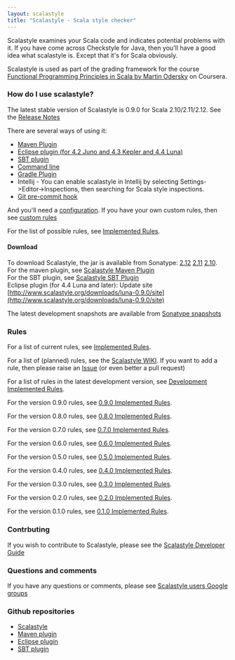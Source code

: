 ```yaml
---
layout: scalastyle
title: "Scalastyle - Scala style checker"
---
```


Scalastyle examines your Scala code and indicates potential problems with it. If you have come across Checkstyle for Java,
then you'll have a good idea what scalastyle is. Except that it's for Scala obviously.

Scalastyle is used as part of the grading framework for the course [Functional Programming Principles in Scala by Martin Odersky](https://www.coursera.org/course/progfun) on Coursera.

### How do I use scalastyle?

The latest stable version of Scalastyle is 0.9.0 for Scala 2.10/2.11/2.12. See the [Release Notes](release-notes.html)

There are several ways of using it:

 * [Maven Plugin](maven.html)
 * [Eclipse plugin (for 4.2 Juno and 4.3 Kepler and 4.4 Luna)](eclipse-index.html)
 * [SBT plugin](sbt.html)
 * [Command line](command-line.html)
 * [Gradle Plugin](https://github.com/ngbinh/gradle-scalastyle-plugin)
 * Intellij - You can enable scalastyle in Intellij by selecting Settings->Editor->Inspections, then searching for Scala style inspections.
 * [Git pre-commit hook](git-pre-commit-hook.html)

And you'll need a [configuration](configuration.html). If you have your own custom rules, then see [custom rules](custom-rules.html)

For the list of possible rules, see [Implemented Rules](rules-0.9.0.html).

#### Download

To download Scalastyle, the jar is available from Sonatype: [2.12](https://oss.sonatype.org/content/repositories/releases/org/scalastyle/scalastyle_2.12) [2.11](https://oss.sonatype.org/content/repositories/releases/org/scalastyle/scalastyle_2.11) [2.10](https://oss.sonatype.org/content/repositories/releases/org/scalastyle/scalastyle_2.10).
<br/>
For the maven plugin, see [Scalastyle Maven Plugin](maven.html)
<br/>
For the SBT plugin, see [Scalastyle SBT Plugin](sbt.html)
<br/>
Eclipse plugin (for 4.4 Luna and later): Update site [http://www.scalastyle.org/downloads/luna-0.9.0/site](http://www.scalastyle.org/downloads/luna-0.9.0/site)

The latest development snapshots are available from [Sonatype snapshots](https://oss.sonatype.org/content/repositories/snapshots/org/scalastyle/)

### Rules

For a list of current rules, see [Implemented Rules](rules-0.9.0.html).

For a list of (planned) rules, see the [Scalastyle WIKI](https://github.com/scalastyle/scalastyle/wiki).
If you want to add a rule, then please raise an [Issue](https://github.com/scalastyle/scalastyle/issues) (or even better a pull request)

For a list of rules in the latest development version, see [Development Implemented Rules](rules-dev.html).

For the version 0.9.0 rules, see [0.9.0 Implemented Rules](rules-0.9.0.html).

For the version 0.8.0 rules, see [0.8.0 Implemented Rules](rules-0.8.0.html).

For the version 0.7.0 rules, see [0.7.0 Implemented Rules](rules-0.7.0.html).

For the version 0.6.0 rules, see [0.6.0 Implemented Rules](rules-0.6.0.html).

For the version 0.5.0 rules, see [0.5.0 Implemented Rules](rules-0.5.0.html).

For the version 0.4.0 rules, see [0.4.0 Implemented Rules](rules-0.4.0.html).

For the version 0.3.0 rules, see [0.3.0 Implemented Rules](rules-0.3.0.html).

For the version 0.2.0 rules, see [0.2.0 Implemented Rules](rules-0.2.0.html).

For the version 0.1.0 rules, see [0.1.0 Implemented Rules](rules-0.1.0.html).

### Contrbuting

If you wish to contribute to Scalastyle, please see the [Scalastyle Developer Guide](developer-guide.html)

### Questions and comments

If you have any questions or comments, please see [Scalastyle users Google groups](https://groups.google.com/forum/#!forum/scalastyle-users)

### Github repositories

 * [Scalastyle](https://github.com/scalastyle/scalastyle)
 * [Maven plugin](https://github.com/scalastyle/scalastyle-maven-plugin)
 * [Eclipse plugin](https://github.com/scalastyle/scalastyle-plugin)
 * [SBT plugin](https://github.com/scalastyle/scalastyle-sbt-plugin)

